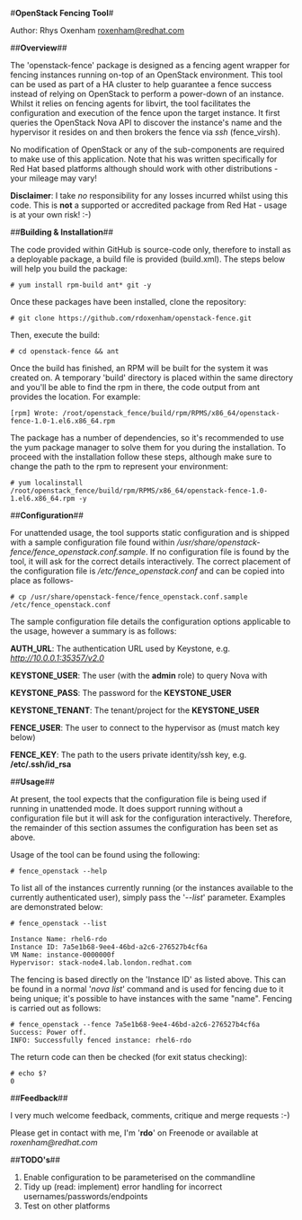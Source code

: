 #**OpenStack Fencing Tool**#

Author: Rhys Oxenham <roxenham@redhat.com>

##**Overview**##

The 'openstack-fence' package is designed as a fencing agent wrapper for fencing instances running on-top of an OpenStack environment. This tool can be used as part of a HA cluster to help guarantee a fence success instead of relying on OpenStack to perform a power-down of an instance. Whilst it relies on fencing agents for libvirt, the tool facilitates the configuration and execution of the fence upon the target instance. It first queries the OpenStack Nova API to discover the instance's name and the hypervisor it resides on and then brokers the fence via _ssh_ (fence_virsh).

No modification of OpenStack or any of the sub-components are required to make use of this application. Note that his was written specifically for Red Hat based platforms although should work with other distributions - your mileage may vary! 

**Disclaimer**: I take _no_ responsibility for any losses incurred whilst using this code. This is **not** a supported or accredited package from Red Hat - usage is at your own risk! :-)

##**Building & Installation**##

The code provided within GitHub is source-code only, therefore to install as a deployable package, a build file is provided (build.xml). The steps below will help you build the package:

	# yum install rpm-build ant* git -y
	
Once these packages have been installed, clone the repository:

	# git clone https://github.com/rdoxenham/openstack-fence.git
	
Then, execute the build:

	# cd openstack-fence && ant
	
Once the build has finished, an RPM will be built for the system it was created on. A temporary 'build' directory is placed within the same directory and you'll be able to find the rpm in there, the code output from ant provides the location. For example:

	[rpm] Wrote: /root/openstack_fence/build/rpm/RPMS/x86_64/openstack-fence-1.0-1.el6.x86_64.rpm
	
The package has a number of dependencies, so it's recommended to use the yum package manager to solve them for you during the installation. To proceed with the installation follow these steps, although make sure to change the path to the rpm to represent your environment:

	# yum localinstall /root/openstack_fence/build/rpm/RPMS/x86_64/openstack-fence-1.0-1.el6.x86_64.rpm -y
	
##**Configuration**##

For unattended usage, the tool supports static configuration and is shipped with a sample configuration file found within _/usr/share/openstack-fence/fence_openstack.conf.sample_. If no configuration file is found by the tool, it will ask for the correct details interactively. The correct placement of the configuration file is _/etc/fence_openstack.conf_ and can be copied into place as follows-

	# cp /usr/share/openstack-fence/fence_openstack.conf.sample /etc/fence_openstack.conf
	
The sample configuration file details the configuration options applicable to the usage, however a summary is as follows:

**AUTH_URL**: The authentication URL used by Keystone, e.g. _http://10.0.0.1:35357/v2.0_

**KEYSTONE_USER**: The user (with the **admin** role) to query Nova with

**KEYSTONE_PASS**: The password for the **KEYSTONE_USER**

**KEYSTONE_TENANT**: The tenant/project for the **KEYSTONE_USER**

**FENCE_USER**: The user to connect to the hypervisor as (must match key below)

**FENCE_KEY**: The path to the users private identity/ssh key, e.g. **/etc/.ssh/id_rsa**


##**Usage**##

At present, the tool expects that the configuration file is being used if running in unattended mode. It does support running without a configuration file but it will ask for the configuration interactively. Therefore, the remainder of this section assumes the configuration has been set as above.

Usage of the tool can be found using the following:

	# fence_openstack --help
	
To list all of the instances currently running (or the instances available to the currently authenticated user), simply pass the '_--list_' parameter. Examples are demonstrated below:

	# fence_openstack --list
	
	Instance Name: rhel6-rdo
	Instance ID: 7a5e1b68-9ee4-46bd-a2c6-276527b4cf6a
	VM Name: instance-0000000f
	Hypervisor: stack-node4.lab.london.redhat.com
	
The fencing is based directly on the 'Instance ID' as listed above. This can be found in a normal '_nova list_' command and is used for fencing due to it being unique; it's possible to have instances with the same "name". Fencing is carried out as follows:

	# fence_openstack --fence 7a5e1b68-9ee4-46bd-a2c6-276527b4cf6a
	Success: Power off.
	INFO: Successfully fenced instance: rhel6-rdo
	
The return code can then be checked (for exit status checking):

	# echo $?
	0

##**Feedback**##

I very much welcome feedback, comments, critique and merge requests :-)

Please get in contact with me, I'm '**rdo**' on Freenode or available at _roxenham@redhat.com_

##**TODO's**##

1. Enable configuration to be parameterised on the commandline
2. Tidy up (read: implement) error handling for incorrect usernames/passwords/endpoints
3. Test on other platforms